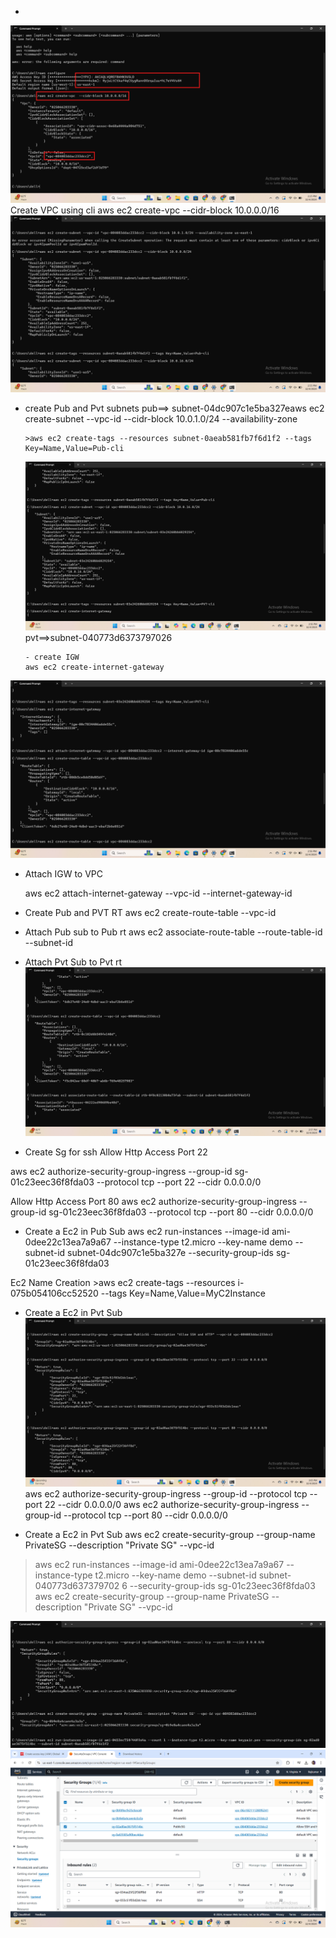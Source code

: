 

- 
![preview](images/clitask1.png)
Create VPC using cli
 aws ec2 create-vpc --cidr-block 10.0.0.0/16
 ![preview](images/clitask2.png)

- create Pub and Pvt subnets
      pub==> subnet-04dc907c1e5ba327eaws ec2 create-subnet --vpc-id <vpc-id> --cidr-block 10.0.1.0/24 --availability-zone

      >aws ec2 create-tags --resources subnet-0aeab581fb7f6d1f2 --tags Key=Name,Value=Pub-cli

     ![preview](images/clitask3.png)
       pvt==>subnet-040773d6373797026
      
      - create IGW
      aws ec2 create-internet-gateway
![preview](images/clitask4.png)
- Attach IGW to VPC

    aws ec2 attach-internet-gateway --vpc-id <vpc-id> --internet-gateway-id <igw-id>

- Create Pub and PVT RT
  aws ec2 create-route-table --vpc-id <vpc-id>
        
- Attach Pub sub to Pub rt
   aws ec2 associate-route-table --route-table-id <public-rt-id> --subnet-id <public-subnet-id>  

- Attach Pvt Sub to Pvt rt
![preview](images/clitask5.png)


- Create Sg for ssh
Allow Http Access Port 22

aws ec2 authorize-security-group-ingress --group-id sg-01c23eec36f8fda03 --protocol tcp --port 22 --cidr 0.0.0.0/0

Allow Http Access Port 80
 aws ec2 authorize-security-group-ingress --group-id sg-01c23eec36f8fda03 --protocol tcp --port 80 --cidr 0.0.0.0/0

- Create a Ec2 in Pub Sub
aws ec2 run-instances --image-id ami-0dee22c13ea7a9a67  --instance-type t2.micro --key-name demo --subnet-id subnet-04dc907c1e5ba327e --security-group-ids sg-01c23eec36f8fda03

Ec2 Name Creation >aws ec2 create-tags --resources i-075b054106cc52520 --tags Key=Name,Value=MyC2Instance 
- Create a Ec2 in Pvt Sub 
![preview](images/clitask6.png)
aws ec2 authorize-security-group-ingress --group-id <sg-id> --protocol tcp --port 22 --cidr 0.0.0.0/0
aws ec2 authorize-security-group-ingress --group-id <sg-id> --protocol tcp --port 80 --cidr 0.0.0.0/0

- Create a Ec2 in Pvt Sub 
aws ec2 create-security-group --group-name PrivateSG --description "Private SG" --vpc-id <vpc-id>
>aws ec2 run-instances --image-id ami-0dee22c13ea7a9a67  --instance-type t2.micro --key-name demo --subnet-id subnet-040773d637379702
6 --security-group-ids sg-01c23eec36f8fda03
aws ec2 create-security-group --group-name PrivateSG --description "Private SG" --vpc-id <vpc-id>

![preview](images/clitask7.png)
![preview](images/clitask8.png)

